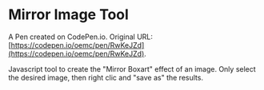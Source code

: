 # Mirror Image Tool

A Pen created on CodePen.io. Original URL: [https://codepen.io/oemc/pen/RwKeJZd](https://codepen.io/oemc/pen/RwKeJZd).

Javascript tool to create the "Mirror Boxart" effect of an image. Only select the desired image, then  right clic and "save as" the results. 
